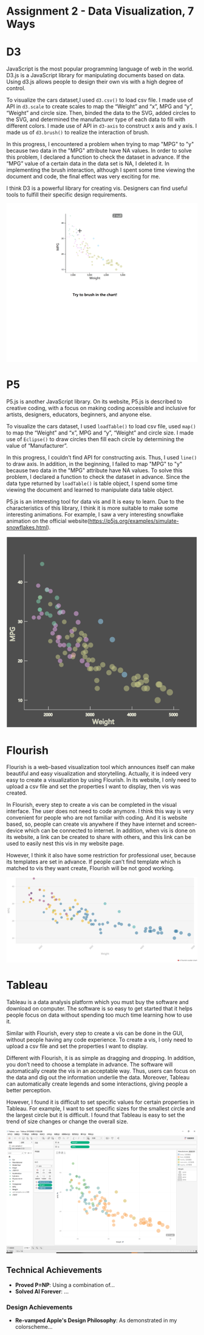 Assignment 2 - Data Visualization, 7 Ways  
===
# D3
JavaScript is the most popular programming language of web in the world. D3.js is a JavaScript library for manipulating documents based on data. Using d3.js allows people to design their own vis with a high degree of control.

To visualize the cars dataset,I used `d3.csv()` to load csv file. I made use of API in `d3.scale` to create scales to map the “Weight” and “x”, MPG and “y”, “Weight” and circle size. Then, binded the data to the SVG, added circles to the SVG, and determined the manufacturer type of each data to fill with different colors. I made use of API in `d3-axis` to construct x axis and y axis. I made us of `d3.brush()` to realize the interaction of brush. 

In this progress, I encountered a problem when trying to map "MPG" to "y" because two data in the "MPG" attribute have NA values. In order to solve this problem, I declared a function to check the dataset in advance. If the “MPG” value of a certain data in the data set is NA, I deleted it.  In implementing the brush interaction, although I spent some time viewing the document and code, the final effect was very exciting for me. 

I think D3 is a powerful library for creating vis. Designers can find useful tools to fulfill their specific design requirements.

![D3](img/D3.gif)

# P5
P5.js is another JavaScript library. On its website, P5.js is described to creative coding, with a focus on making coding accessible and inclusive for artists, designers, educators, beginners, and anyone else. 

To visualize the cars dataset, I used `loadTable()` to load csv file, used `map()` to map the “Weight” and “x”, MPG and “y”, “Weight” and circle size. I made use of `Eclipse()` to draw circles then fill each circle by determining the value of “Manufacturer”.

In this progress, I couldn’t find API for constructing axis. Thus, I used `line()` to draw axis. In addition, in the beginning, I failed to map "MPG" to "y" because two data in the "MPG" attribute have NA values. To solve this problem, I declared a function to check the dataset in advance. Since the data type returned by `loadTable()` is table object, I spend some time viewing the document and learned to manipulate data table object.

P5.js is an interesting tool for data vis and It is easy to learn. Due to the characteristics of this library, I think it is more suitable to make some interesting animations. For example, I saw a very interesting snowflake animation on the official website(https://p5js.org/examples/simulate-snowflakes.html).

![P5](img/P5.png)

# Flourish
Flourish is a web-based visualization tool which announces itself can make beautiful and easy visualization and storytelling. Actually, it is indeed very easy to create a visualization by using Flourish. In its website, I only need to upload a csv file and set the properties I want to display, then vis was created.

In Flourish, every step to create a vis can be completed in the visual interface. The user does not need to code anymore. I think this way is very convenient for people who are not familiar with coding. And it is website based, so, people can create vis anywhere if they have internet and screen-device which can be connected to internet. In addition, when vis is done on its website, a link can be created to share with others, and this link can be used to easily nest this vis in my website page.

However, I think it also have some restriction for professional user, because its templates are set in advance. If people can’t find template which is matched to vis they want create, Flourish will be not good working.

![Flourish](img/Flourish.png)

# Tableau
Tableau is a data analysis platform which you must buy the software and download on computer. The software is so easy to get started that it helps people focus on data without spending too much time learning how to use it. 

Similar with Flourish, every step to create a vis can be done in the GUI, without people having any code experience. To create a vis, I only need to upload a csv file and set the properties I want to display.

Different with Flourish, it is as simple as dragging and dropping. In addition, you don’t need to choose a template in advance. The software will automatically create the vis in an acceptable way. Thus, users can focus on the data and dig out the information underlie the data. Moreover, Tableau can automatically create legends and some interactions, giving people a better perception. 

However, I found it is difficult to set specific values for certain properties in Tableau. For example, I want to set specific sizes for the smallest circle and the largest circle but it is difficult. I found that Tableau is easy to set the trend of size changes or change the overall size.

![Tableau](img/Tableau.png)



## Technical Achievements
- **Proved P=NP**: Using a combination of...
- **Solved AI Forever**: ...

### Design Achievements
- **Re-vamped Apple's Design Philosophy**: As demonstrated in my colorscheme...
